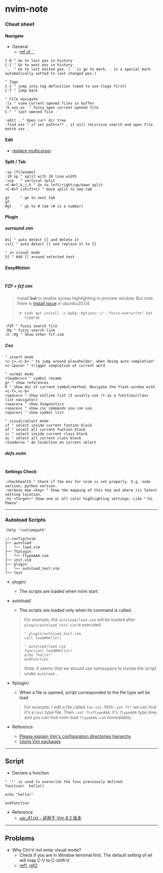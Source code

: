 # nvim-note

### Cheat sheet
#### Navigate
- General
  - [ref of `.](https://vi.stackexchange.com/questions/2001/how-do-i-jump-to-the-location-of-my-last-edit)

``` vim
C-O " Go to last pos in history
C-I " Go to next pos in history
`.  " Go to last edited pos. ( ` is go to mark, . is a special mark automatically setted to last changed pos.) 

" Tags 
C-] " jump into tag definition (need to use Ctags first)
C-T " jump back

" File navigate
:ls " view current opened files in buffer
:b xxx.xx  " fuzzy open current opened file
C-^ " last opened file

:edit . " Open curr dir tree
:find xxx " if set path+=** , it will recursive search and open file match xxx . 

```

#### Edit
  - [replace multicursor](https://medium.com/@schtoeffel/you-don-t-need-more-than-one-cursor-in-vim-2c44117d51db)

#### Split / Tab
``` vim
:sp [filename]
:10 sp " split with 10 line width
:vsp   " vertical split
<C-W>l,k,j,h " Go to left/right/up/down split
<C-W>T (shift+t) " move split to new tab

gt     " go to next tab
gT
#gt    " go to # tab (# is a number)

```

#### Plugin 
##### surround.vim
``` vim
ds[ " auto detect [] and delete it
cs[{ " auto detect [] and replace it to {}

" in visual mode
S[ " Add [] around selected text
```
##### EasyMotion
``` vim

```
##### FZF + fzf.vim
> Install **bat** to enable syntax highlighting in preview window. But note there is [Install issue](https://askubuntu.com/questions/1290262/unable-to-install-bat-error-trying-to-overwrite-usr-crates2-json-which) in ubunbu20.04
> - `sudo apt install -o Dpkg::Options::="--force-overwrite" bat ripgrep`
``` vim
:FZF " fuzzy search file
:Rg " fuzzy search line
:h :Rg " Show other fzf.vim 
```
##### Coc
``` vim
" insert mode
<c-j>,<c-k> " to jump around placeholder, when doing auto completion"
<c-space> " trigger completion of current word

" normal mode
<leader>rn " symbol rename
gr " show references
K " show doc of current symbol/method. Navigate the float window with <c-f>,<c-b>
<space>o " show outline list (I usually use it as a function/class list navigator)
<space>a " show diagnostics
<space>c " show coc commands you can use
<space>s " show symbol list

" visual/select mode
if " select inside current funtion block
af " select all current funtion block
ic " select inside current class block
ac " select all current class block
<leader>a " do CocAction on current select

```
##### defx.nvim
``` vim
```
#### Settings Check
``` vim
:checkhealth " Check if the env for nvim is set properly. E.g. node version, python version.
:verbose map <key> " Show the mapping of this key and where its latest setting location.
:hi <Target>" Show one or all color highlighting settings. Like ":hi Pmenu".
```
-------------
### Autoload Scripts
`:help 'runtimepath'`



```
~/.config/nvim
├── autoload
│   └── load.vim
├── ftplugin
│   └── ftypeAAA.vim
├── init.vim
├── plugin
│   └── autoload_test.vim
└── test

```
- plugin/
  - The scripts are loaded when nvim start.

- autoload/
  - The scripts are loaded only when its command is called.
  > For example, the `autoload/load.vim` will be loaded after `plugin/autoload_test.vim` is executed.
  > ```vim
  > " plugin/autoload_test.vim
  > call load#Hello()
  > ```
  > ```vim
  > " autoload/load.vim
  > function! load#Hello()
  > echo "hello!"
  > endfunction
  > ```
  > Note: It seems that we should use namespace to invoke the script under `autoload` .

- ftplugin/
  - When a file is opened, script corresponded to the file type will be load
  > For example, I edit a file called `foo.txt`.
  > With `:set ft?` we can find it's a `text` type file.
  > Then `:set ft=ftypeAAA`, it's `ftypeAAA` type now, and you can find nvim load `ftypeAAA.vim` immediately. 
 
- Reference
  - [Please explain Vim's configuration directories hierarchy](https://stackoverflow.com/questions/14248335/please-explain-vims-configuration-directories-hierarchy)
  - [Using Vim packages](https://github.com/vim/vim/blob/03c3bd9fd094c1aede2e8fe3ad8fd25b9f033053/runtime/doc/repeat.txt#L515)

-----
## Script
- Declare a function
```vim
" '!' is used to overwrite the func previously defined
function!  hello() 

echo "hello!"

endfunction
```


- Reference
  - [usr_41.txt - 适用于 Vim 8.2 版本](https://yianwillis.github.io/vimcdoc/doc/usr_41.html)

------
## Problems
- Why Ctrl-V not enter visual mode?
  - Check if you are in Window ternimal first. The default setting of wt will map C-V to C-shift-V.
  - [ref1](https://github.com/microsoft/terminal/issues/5790), [ref2](https://github.com/microsoft/terminal/issues/5641#issuecomment-621186852)  
